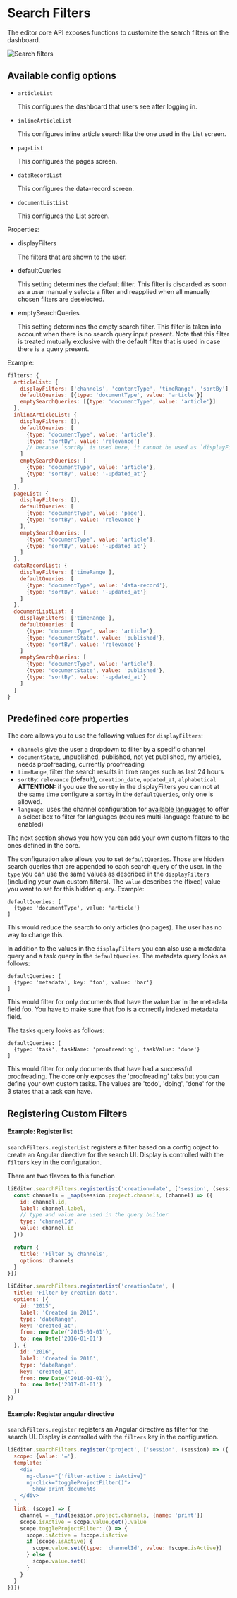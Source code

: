 # Search Filters

The editor core API exposes functions to customize the search filters on the dashboard.

![Search filters](search-filters.png)


## Available config options

- `articleList`

  This configures the dashboard that users see after logging in.

- `inlineArticleList`

  This configures inline article search like the one used in the List screen.

- `pageList`

  This configures the pages screen.

- `dataRecordList`

  This configures the data-record screen.

- `documentListList`

  This configures the List screen.

Properties:

- displayFilters

  The filters that are shown to the user.

- defaultQueries

  This setting determines the default filter. This filter is discarded as
  soon as a user manually selects a filter and reapplied when all manually
  chosen filters are deselected.

- emptySearchQueries

  This setting determines the empty search filter. This filter is taken into
  account when there is no search query input present. Note that this filter is
  treated mutually exclusive with the default filter that is used in case there is
  a query present.


Example:
```js
filters: {
  articleList: {
    displayFilters: ['channels', 'contentType', 'timeRange', 'sortBy'],
    defaultQueries: [{type: 'documentType', value: 'article'}]
    emptySearchQueries: [{type: 'documentType', value: 'article'}]
  },
  inlineArticleList: {
    displayFilters: [],
    defaultQueries: [
      {type: 'documentType', value: 'article'},
      {type: 'sortBy', value: 'relevance'}
      // because `sortBy` is used here, it cannot be used as `displayFilters`
    ]
    emptySearchQueries: [
      {type: 'documentType', value: 'article'},
      {type: 'sortBy', value: '-updated_at'}
    ]
  },
  pageList: {
    displayFilters: [],
    defaultQueries: [
      {type: 'documentType', value: 'page'},
      {type: 'sortBy', value: 'relevance'}
    ],
    emptySearchQueries: [
      {type: 'documentType', value: 'article'},
      {type: 'sortBy', value: '-updated_at'}
    ]
  },
  dataRecordList: {
    displayFilters: ['timeRange'],
    defaultQueries: [
      {type: 'documentType', value: 'data-record'},
      {type: 'sortBy', value: '-updated_at'}
    ]
  },
  documentListList: {
    displayFilters: ['timeRange'],
    defaultQueries: [
      {type: 'documentType', value: 'article'},
      {type: 'documentState', value: 'published'},
      {type: 'sortBy', value: 'relevance'}
    ]
    emptySearchQueries: [
      {type: 'documentType', value: 'article'},
      {type: 'documentState', value: 'published'},
      {type: 'sortBy', value: '-updated_at'}
    ]
  }
}
```

## Predefined core properties

The core allows you to use the following values for `displayFilters`:
- `channels` give the user a dropdown to filter by a specific channel
- `documentState`, unpublished, published, not yet published, my articles, needs proofreading, currently proofreading
- `timeRange`, filter the search results in time ranges such as last 24 hours
- `sortBy`: `relevance` (default), `creation_date`, `updated_at`, `alphabetical`  
  **ATTENTION:** if you use the `sortBy` in the displayFilters you can not at the same time configure a `sortBy` in the `defaultQueries`, only one is allowed.
- `language`: uses the channel configuration for [available languages](../server-configuration/channel-config.md) to offer a select box to filter for languages (requires multi-language feature to be enabled)

The next section shows you how you can add your own custom filters to the ones defined in the core.

The configuration also allows you to set `defaultQueries`. Those are hidden search queries that are appended to each search query of the user. In the `type` you can use the same values as described in the `displayFilters` (including your own custom filters). The `value` describes the (fixed) value you want to set for this hidden query. Example:

```
defaultQueries: [
  {type: 'documentType', value: 'article'}
]
```

This would reduce the search to only articles (no pages). The user has no way to change this.

In addition to the values in the `displayFilters` you can also use a metadata query and a task query in the `defaultQueries`. The metadata query looks as follows:

```
defaultQueries: [
  {type: 'metadata', key: 'foo', value: 'bar'}
]
```

This would filter for only documents that have the value bar in the metadata field foo. You have to make sure that foo is a correctly indexed metadata field.

The tasks query looks as follows:

```
defaultQueries: [
  {type: 'task', taskName: 'proofreading', taskValue: 'done'}
]
```

This would filter for only documents that have had a successful proofreading. The core only exposes the 'proofreading' taks but you can define your own custom tasks. The values are 'todo', 'doing', 'done' for the 3 states that a task can have.

## Registering Custom Filters

#### Example: Register list

`searchFilters.registerList` registers a filter based on a config object to create an Angular directive for the search UI.
Display is controlled with the `filters` key in the configuration.

There are two flavors to this function

```js
liEditor.searchFilters.registerList('creation-date', ['session', (session) => {
  const channels = _map(session.project.channels, (channel) => ({
    id: channel.id,
    label: channel.label,
    // type and value are used in the query builder
    type: 'channelId',
    value: channel.id
  }))

  return {
    title: 'Filter by channels',
    options: channels
  }
}])

liEditor.searchFilters.registerList('creationDate', {
  title: 'Filter by creation date',
  options: [{
    id: '2015',
    label: 'Created in 2015',
    type: 'dateRange',
    key: 'created_at',
    from: new Date('2015-01-01'),
    to: new Date('2016-01-01')
  }, {
    id: '2016',
    label: 'Created in 2016',
    type: 'dateRange',
    key: 'created_at',
    from: new Date('2016-01-01'),
    to: new Date('2017-01-01')
  }]
})
```

#### Example: Register angular directive

`searchFilters.register` registers an Angular directive as filter for the search UI.
Display is controlled with the `filters` key in the configuration.

```js
liEditor.searchFilters.register('project', ['session', (session) => ({
  scope: {value: '='},
  template: `
    <div
      ng-class="{'filter-active': isActive}"
      ng-click="toggleProjectFilter()">
        Show print documents
    </div>
  `,
  link: (scope) => {
    channel = _find(session.project.channels, {name: 'print'})
    scope.isActive = scope.value.get().value
    scope.toggleProjectFilter: () => {
      scope.isActive = !scope.isActive
      if (scope.isActive) {
        scope.value.set({type: 'channelId', value: !scope.isActive})
      } else {
        scope.value.set()
      }
    }
  }
})])
```
